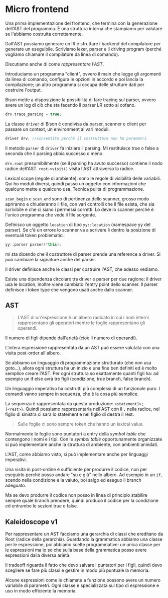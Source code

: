 # Micro frontend

Una prima implementazione del frontend, che termina con la generazione dell'AST del programma. È una struttura interna
che stampiamo per valutare se l'abbiamo costruita correttamente.

Dall'AST possiamo generare un IR e sfruttare i backend del compilatore per generare un eseguibile.
Scriviamo lexer, parser e il driving program (perché vogliamo chiamare il compilatore da linea di comando).

Discutiamo anche di come _rappresentare l'AST_.

Introduciamo un programma "client", ovvero il main che legge gli argomenti da linea di comando, configura le opzioni in
accordo e poi lancia la compilazione; un altro programma si occupa delle strutture dati per costruire l'output.

Bison mette a disposizione la possibilità di fare tracing sul parser, ovvero avere un log di ciò che sta facendo il
parser LR sotto al cofano.

```c++
drv.trace_parsing = true;
```

La classe `driver` di Bison è condivisa da parser, scanner e client per passare un context, un environment ai vari
moduli.

```c++
driver drv; //consentito perché il costruttore non ha parametri
```

Il metodo `parser` di `driver` fa iniziare il parsing. Mi restituisce true o false a seconda che il parsing abbia successo
o meno.

`drv.root` presumibilmente (se il parsing ha avuto successo) contiene il nodo radice dell'AST. `root->visit()` visita
l'AST attraverso la radice.

Lexical scope (regole di ambiente): sono le regole di visibilità delle variabili. Qui ho moduli diversi, quindi passo
un oggetto con informazioni che qualcuno mette e qualcuno usa. Tecnica pulita di programmazione.

`scan_begin` e `scan_end` sono di pertinenza dello scanner, grosso modo apriranno e chiuderanno il file, con vari
controlli che il file esista, che sia scrivibile e che ci siano i permessi corretti. Lo deve lo scanner perché è l'unico
programma che vede il file sorgente.

Definisco un oggetto `location` di tipo `yy::location` (namespace yy del parser). Se c'è un errore lo scanner va a
scrivere lì dentro la posizione di eventuali token problematici.

```c++
yy::parser parser(*this);
```

mi sta dicendo che il costruttore di parser prende una reference a driver. Si può cambiare la signature anche del parser.

Il driver definisce anche le classi per costruire l'AST, che adesso vediamo.

Esiste una dipendenza circolare tra driver e parser per due ragione: il driver usa le location, inoltre viene cambiato
l'entry point dello scanner. Il parser definisce i token type che vengono usati anche dallo scanner.

## AST

> L'AST di un'espressione è un albero radicato in cui i nodi interni rappresentano gli operatori mentre le foglie
rappresentano gli operandi.

Il numero di figli dipende dall'arietà (cioè il numero di operandi).

L'intera espressione rappresentata da un AST può essere valutata con una visita post-order all'albero.

Se abbiamo un linguaggio di programmazione strutturato (che non usa goto...), allora ogni struttura ha un inizio e una
fine ben definiti ed è molto semplice creare l'AST. Per ogni struttura so esattamente quanti figli ha: ad esempio un if
else avrà tre figli (condizione, true branch, false branch).

Un linguaggio imperativo ha costrutti più complessi di un funzionale puro. I comandi vanno sempre in sequenza, che è la
cosa più semplice.

La sequenza è rappresentata da questa produzione: `<statement1>; {<rest>}`. Quindi possiamo rappresentarla nell'AST con
il `;` nella radice, nel figlio di sinistra ci sarà lo statement e nel figlio di destra il rest.

> Sulle foglie ci sono sempre token che hanno un lexical value.

Normalmente le foglie sono puntatori a entry della _symbol table_ che contengono i nomi e i tipi. Con le _symbol table_
opportunamente organizzate si può implementare anche la struttura di ambiente, con ambienti annidati.

L'AST, come abbiamo visto, si può implementare anche per linguaggi imperativi.

Una visita in post-ordine è sufficiente per produrre il codice, non per eseguirlo perché posso andare "su e giù" nello
albero. Ad esempio in un `if`, scendo nella condizione e la valuto, poi salgo ed eseguo il branch adeguato.

Ma se devo produrre il codice non posso in linea di principio stabilire sempre quale branch prendere, quindi produco
il codice per la condizione ed entrambe le sezioni true e false.

## Kaleidoscope v1

Per rappresentare un AST facciamo una gerarchia di classi che ereditano da Root (radice della gerarchia).
Guardando la grammatica abbiamo una classe per le espressione, poi abbiamo scelte programmative: un unica classe per le
espressioni ma io so che sulla base della grammatica posso avere espressioni dalla diversa arietà.

Il tradeoff riguarda il fatto che devo salvare i puntatori per i figli, quindi devo scegliere se fare più classi e
gestire in modo più puntuale la memoria.

Alcune espressioni come le chiamate a funzione possono avere un numero variabile di parametri.
Ogni classe è specializzata sul tipo di espressione e uso in modo efficiente la memoria.

